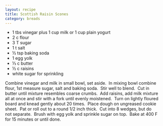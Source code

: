 ```yaml
---
layout: recipe
title: Scottish Raisin Scones
category: breads
---
```

- 1 tbs vinegar plus 1 cup milk or 1 cup plain yogurt
- 2 c flour
- 3 T sugar
- 1 t salt
- ½ tsp baking soda
- 1 egg yolk
- ⅓ c butter
- ½ c raisins
- white sugar for sprinkling

Combine vinegar and milk in small bowl, set aside.  In mixing bowl combine flour, 1st measure sugar, salt and baking soda.  Stir well to blend.  Cut in butter until mixture resembles coarse crumbs.  Add raisins, add milk mixture all at once and stir with a fork until evenly moistened.  Turn on lightly floured board and knead gently about 20 times.  Place dough on ungreased cookie sheet.  Pat or roll out to a round 1/2 inch thick.  Cut into 8 wedges, but do not separate.  Brush with egg yolk and sprinkle sugar on top.  Bake at 400 F for 15 minutes or until done.
